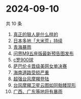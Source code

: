 # 2024-09-10

共 10 条

<!-- BEGIN -->
<!-- 最后更新时间 Tue Sep 10 2024 03:11:10 GMT+0800 (China Standard Time) -->

1. [真正的狠人是什么样的](https://www.zhihu.com/search?q=%E7%9C%9F%E6%AD%A3%E7%9A%84%E7%8B%A0%E4%BA%BA%E6%98%AF%E4%BB%80%E4%B9%88%E6%A0%B7%E7%9A%84)
1. [日本多地「大米荒」持续](https://www.zhihu.com/search?q=%E6%97%A5%E6%9C%AC%E5%A4%9A%E5%9C%B0%E3%80%8C%E5%A4%A7%E7%B1%B3%E8%8D%92%E3%80%8D%E6%8C%81%E7%BB%AD)
1. [青海暴雨](https://www.zhihu.com/search?q=%E9%9D%92%E6%B5%B7%E6%9A%B4%E9%9B%A8)
1. [问界M9五座版最新预告图发布](https://www.zhihu.com/search?q=%E9%97%AE%E7%95%8CM9%E4%BA%94%E5%BA%A7%E7%89%88%E6%9C%80%E6%96%B0%E9%A2%84%E5%91%8A%E5%9B%BE%E5%8F%91%E5%B8%83)
1. [c罗900球](https://www.zhihu.com/search?q=c%E7%BD%97900%E7%90%83)
1. [萨巴伦卡晋级美网女单决赛](https://www.zhihu.com/search?q=%E8%90%A8%E5%B7%B4%E4%BC%A6%E5%8D%A1%E6%99%8B%E7%BA%A7%E7%BE%8E%E7%BD%91%E5%A5%B3%E5%8D%95%E5%86%B3%E8%B5%9B)
1. [海南道路受损严重](https://www.zhihu.com/search?q=%E6%B5%B7%E5%8D%97%E9%81%93%E8%B7%AF%E5%8F%97%E6%8D%9F%E4%B8%A5%E9%87%8D)
1. [超强台风摩羯登陆](https://www.zhihu.com/search?q=%E8%B6%85%E5%BC%BA%E5%8F%B0%E9%A3%8E%E6%91%A9%E7%BE%AF%E7%99%BB%E9%99%86)
1. [台风摩羯卫星云图如同骷髅现形](https://www.zhihu.com/search?q=%E5%8F%B0%E9%A3%8E%E6%91%A9%E7%BE%AF%E5%8D%AB%E6%98%9F%E4%BA%91%E5%9B%BE%E5%A6%82%E5%90%8C%E9%AA%B7%E9%AB%85%E7%8E%B0%E5%BD%A2)
1. [广西、广东等地将有暴雨](https://www.zhihu.com/search?q=%E5%B9%BF%E8%A5%BF%E3%80%81%E5%B9%BF%E4%B8%9C%E7%AD%89%E5%9C%B0%E5%B0%86%E6%9C%89%E6%9A%B4%E9%9B%A8)

<!-- END -->

